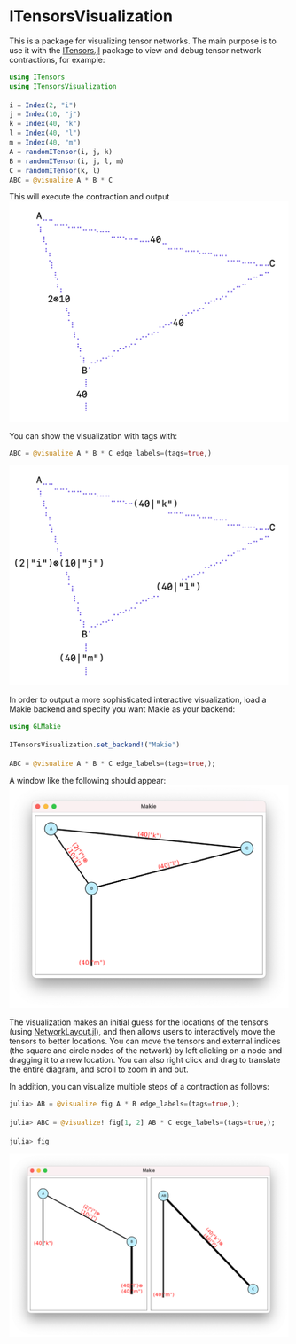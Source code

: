 # ITensorsVisualization

This is a package for visualizing tensor networks. The main purpose is to use it with the [ITensors.jl](https://github.com/ITensor/ITensors.jl) package to view and debug tensor network contractions, for example:
```julia
using ITensors
using ITensorsVisualization

i = Index(2, "i")
j = Index(10, "j")
k = Index(40, "k")
l = Index(40, "l")
m = Index(40, "m")
A = randomITensor(i, j, k)
B = randomITensor(i, j, l, m)
C = randomITensor(k, l)
ABC = @visualize A * B * C
```
This will execute the contraction and output 
![alt text](assets/ITensorsVisualization_A_B_C_unicode_notags.png)

You can show the visualization with tags with:
```julia
ABC = @visualize A * B * C edge_labels=(tags=true,)
```
![alt text](assets/ITensorsVisualization_A_B_C_unicode_tags.png)

In order to output a more sophisticated interactive visualization,
load a Makie backend and specify you want Makie as your backend:
```julia
using GLMakie

ITensorsVisualization.set_backend!("Makie")

ABC = @visualize A * B * C edge_labels=(tags=true,);
```
A window like the following should appear:
![alt text](assets/ITensorsVisualization_A_B_C.png)

The visualization makes an initial guess for the locations of the tensors (using [NetworkLayout.jl](https://github.com/JuliaGraphs/NetworkLayout.jl)), and then allows users to interactively move the tensors to better locations. You can move the tensors and external indices (the square and circle nodes of the network) by left clicking on a node and dragging it to a new location.  You can also right click and drag to translate the entire diagram, and scroll to zoom in and out.

In addition, you can visualize multiple steps of a contraction as follows:
```julia
julia> AB = @visualize fig A * B edge_labels=(tags=true,);

julia> ABC = @visualize! fig[1, 2] AB * C edge_labels=(tags=true,);

julia> fig
```
![alt text](assets/ITensorsVisualization_A_B_C_sequence.png)
